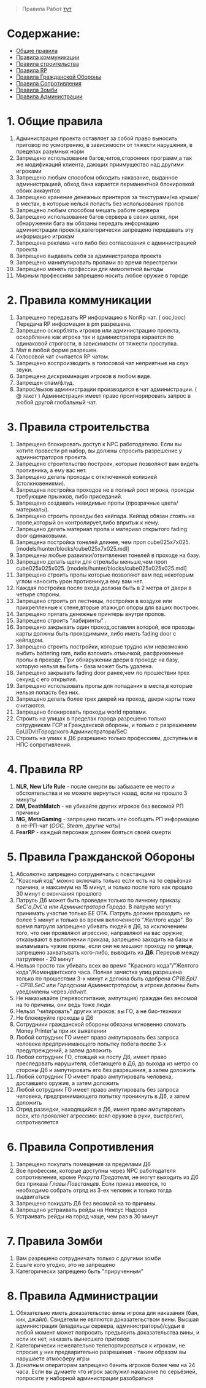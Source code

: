 > Правила Работ [тут](https://github.com/TRIGONIM/INFO/blob/master/rules/DarkHL2RP-Jobs.md)

# Содержание:
* [Общие правила](#FORALL)
* [Правила коммуникации](#COMMUNICATION)
* [Правила строительства](#BUILDING)
* [Правила RP](#RP)
* [Правила Гражданской Обороны](#CP)
* [Правила Сопротивления](#REBEL)
* [Правила Зомби](#ZOMBIE)
* [Правила Администрации](#ADMIN)

<a name="FORALL"></a>
# 1. Общие правила
1. Администрация проекта оставляет за собой право выносить приговор по усмотрению, в зависимости от тяжести нарушения, в пределах разумных норм
2. Запрещено использование багов,читов,сторонних программ,а так же модификаций клиента, дающих приимущество над другими игроками
3. Запрещено любым способом обходить наказание, выданное администрацией, обход бана карается перманентной блокировкой обоих аккаунтов
4. Запрещено хранение денежных принтеров за текстурами/на крыше/в местах, в которые нельзя попасть без использования пропов
5. Запрещено любым способом мешать работе сервера
6. Запрещено использование багов сервера в своих целях, при обнаружении бага вы обязаны передать информацию администрации проекта,категорически запрещено передавать эту информацию игрокам
7. Запрещена реклама чего либо без согласования с администрацией проекта
8. Запрещено выдавать себя за администратора проекта
9. Запрещено манипулировать пропами во время перестрелки
10. Запрещено менять профессии для мимолетной выгоды
11. Мирным профессиям запрещено носить любое оружие в городе

<a name="COMMUNICATION"></a>
# 2. Правила коммуникации
1. Запрещено передавать RP информацию в NonRp чат. ( ooc,looc) Передача RP информации в pm разрешена.
2. Запрещено оскорблять игроков или администрацию проекта, оскорбление как игрока так и администратора карается по одинаковой строгости, в зависимости от тяжести проступка.
3. Мат в любой форме разрешен.
4. Голосовой чат считается RP чатом.
5. Запрещено воспроизводить в голосовой чат неприятные на слух звуки.
6. Запрещена дискриминация игроков в любом виде.
7. Запрещен спам/флуд.
8. Запрос/вызов администрации производится в чат администрации. ( @ *текст* ) Администрация имеет право проигнорировать запрос в любой другой глобальный чат.

<a name="BUILDING"></a>
# 3. Правила строительства
1. Запрещено блокировать доступ к NPC работодателю. Если вы хотите провести рп набор, вы должны спросить разрешение у администраторов проекта.
2. Запрещено строительство построек, которые позволяют вам видеть противника, а ему вас нет.
3. Запрещено делать проходы с отключенной колизией (столкновениями).
4. Запрещена постройка проходов не в полный рост игрока, проходы требующие прыжков, либо приседаний.
5. Запрещено создавать невидимые пропы (прозрачные цвета/материалы).
6. Запрещено строить проходы без кейпада. Кейпад обязан стоять на пропе,который он контролирует,либо впритык к нему.
7. Запрещено делать материал пропа и материал открытого fading door одинаковыми.
8. Запрещена постройка тонелей длинее, чем проп cube025x7x025. [models/hunter/blocks/cube025x7x025.mdl]
9. Запрещены любые развилки/отвитвления тонелей в проходе на базу.
10. Запрещено делать щели для стрельбы меньше,чем проп cube025x025x025. [models/hunter/blocks/cube025x025x025.mdl]
11. Запрещено строить пропы которые позволяют вам под некоторым углом наносить урон противнику,а ему вам нет.
12. Каждая постройка после входа должна быть в 2 метра от двери в четыре стороны.
13. Запрещено строить рп лестницы, постройки в воздухе или прикрепленные к стене,вторые этажи,рп опоры для ваших построек.
14. Запрещено прятать денежные принтеры внутри пропов.
15. Запрещено строить "лабиринты" .
16. Запрещено закрывать один проход,оставляя воторой, все проходы карты должны быть проходимыми, либо иметь fading door с кейпадом.
17. Запрещено строить постройки, которые трудно или невозможно выбить battering ram, либо взломать отмычкой, расфриженные пропы в проходе. При обнаружении двери в проходе на базу, которую нельзя выбить - база может быть удалена.
18. Запрещено закрывать fading door ранее,чем по прошествии трех секунд с его открытия.
19. Запрещено использовать пропы для попадания в места,в которые нельзя попасть без них.
20. Запрещено делать более трех дверей на проход, двери карты тоже считаются.
21. Запрещено блокировать проходы world пропами.
22. Строить на улицах в пределах города разрешено только сотрудникам ГСР и Гражданской обороны, и только с разрешением EpU/Dvl/Городского Администратора/SeC
23. Строить на улиах в Д6 разрешено только профессиям, доступным в НПС сопротивления.

<a name="RP"></a>
# 4. Правила RP
1. **NLR, New Life Rule** - после смерти вы забываете ее место и обстоятельства и не можете вернуться назад, если не прошло 3 минуты
2. **DM, DeathMatch** - не убивайте других игроков без весомой РП причины
3. **MG, MetaGaming** - запрещено писать или сообщать РП информацию в не-РП-чат (*OOC, Steam, другие чаты*)
4. **FearRP** - каждый персонаж должен бояться своей смерти

<a name="CP"></a>
# 5. Правила Гражданской Обороны
1. Абсолютно запрещено сотрудничать с повстанцами
2. "Красный код" можно включать только если есть на то серьёзная причина, и максимум на 15 минут, и только после того как прошло 30 минут с окончания прошлого
3. Патруль Д6 может быть проведен только по личному приказу *SeC'а*,*DvL'a* или *Администратора Города*. В патруле могут принимать участие только БЕ ОТА. Патруль должен проходить не более 5 минут и только во время включенного "*Желтого кода*". Во время патруля запрещено убивать людей в Д6, за исключением того, что они проявляют агрессию, направляют на вас оружие, отказывают в выполнении приказа, запрещено заходить на базы и выламывать чужие пропы, если они не мешают проходу по **улице**, запрещено захватывать кого-либо, выводить из **Д6**. Перерыв между патрулями - 20 минут
4. Нельзя просто так убивать всех во время "Красного кода"/"Желтого кода"/Комендантского часа. Полная зачистка улиц разрешена только по прошествии 3-х минут и должна быть одобрена *CP18.EpU - CP18.SeC* или *Городским Администратором*, а игроки должны быть уведомлены через */advert*.
5. Не наказывайте (перевоспитание, ампутация) граждан без весомой на то причины, они ведь тоже люди
6. Нельзя "чипировать" других игроков: вы ГО, а не био-техники
7. Не блокируйте проходы в Д6
8. Сотрудники гражданской обороны обязаны мгновенно сломать Money Printer'ы при их выявлении
9. Любой сотрудник ГО имеет право ампутировать без запроса человека предпринимающего попытку побега после 3-х предупреждений, а затем доложить
10. Любой сотрудник ГО, стоящий на посту Д6, имеет право преследовать нарушителя, сбегающего в Д6, до выхода из метро со стороны Д6 и ампутировать его без разрешения, а затем доложить
11. Любой сотрудник ГО имеет право ампутировать человека, доставшего оружие, а затем доложить
12. Любой сотрудник ГО имеет право ампутировать без запроса человека, предпринимающего попытку проникнуть в Д6, а затем доложить
13. Отряд разведки, находящийся в Д6, имеет право ампутировать всех, кто проявляет агрессию: взял оружие в руки, выстрелил, сопротивляется

<a name="REBEL"></a>
# 6. Правила Сопротивления
1. Запрещено покупать помещения за пределами Д6
2. Все профессии, которые доступны через NPC работодателя сопротивления, кроме *Рекрута Предателя*, не могут выходить из Д6 без приказа *Главы Повстанцев*. Если приказ имеется, то необходимо собрать отряд из 3-ех человек и только тогда выдвигаться
3. Запрещено покидать Д6 без весомой на то причины.
4. Запрещено устраивать рейды на Нексус Надзора
5. Устраивать рейды на город чаще, чем раз в 30 минут

<a name="ZOMBIE"></a>
# 7. Правила Зомби
1. Вам разрешено сотрудничать только с другими зомби
2. Ешьте кого угодно, это не запрещено
3. Категорически запрещено быть "прирученным"

<a name="ADMIN"></a>
# 8. Правила Администрации
1. Обязательно иметь доказательство вины игрока для наказания (бан, кик, джайл). Свидетели не являются доказательством вины. Высшая администрация (владельцы сервера, администраторы)/судьи в любой момент может попросить предъявить доказательства вины, и если их нет, наказать вынесшего приговор
2. Категорически нежелательно телепортироваться к игрокам, не спросив у них предварительно разрешения - таким образом вы нарушаете атмосферу игры
3. Донатным операторам запрещено банить игроков более чем на 24 часа. Если вы думаете что игрок заслужил наказание по серьёзней, попросите у наборной администрации разобраться
